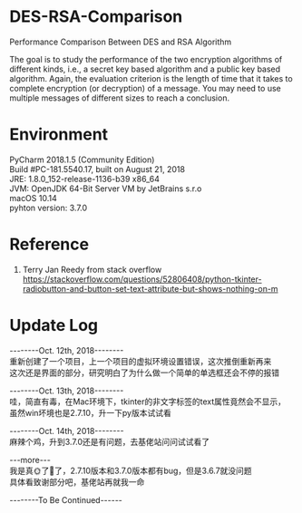 # DES-RSA-Comparison
Performance Comparison Between DES and RSA Algorithm  
  
The goal is to study the performance of the two encryption algorithms of different kinds, i.e., a secret key based algorithm and a public key based algorithm. Again, the evaluation criterion is the length of time that it takes to complete encryption (or decryption) of a message. You may need to use multiple messages of different sizes to reach a conclusion.

# Environment  
PyCharm 2018.1.5 (Community Edition)  
Build #PC-181.5540.17, built on August 21, 2018  
JRE: 1.8.0_152-release-1136-b39 x86_64  
JVM: OpenJDK 64-Bit Server VM by JetBrains s.r.o  
macOS 10.14  
pyhton version: 3.7.0  
  
# Reference
1. Terry Jan Reedy from  stack overflow  
https://stackoverflow.com/questions/52806408/python-tkinter-radiobutton-and-button-set-text-attribute-but-shows-nothing-on-m  
  
# Update Log  
--------Oct. 12th, 2018--------  
重新创建了一个项目，上一个项目的虚拟环境设置错误，这次推倒重新再来  
这次还是界面的部分，研究明白了为什么做一个简单的单选框还会不停的报错  
  
--------Oct. 13th, 2018--------  
哇，简直有毒，在Mac环境下，tkinter的非文字标签的text属性竟然会不显示，  
虽然win坏境也是2.7.10，升一下py版本试试看  
  
--------Oct. 14th, 2018--------  
麻辣个鸡，升到3.7.0还是有问题，去基佬站问问试试看了  
  
---more---  
我是真🌞了🐶了，2.7.10版本和3.7.0版本都有bug，但是3.6.7就没问题  
具体看致谢部分吧，基佬站再就我一命  
  
--------To Be Continued------  
